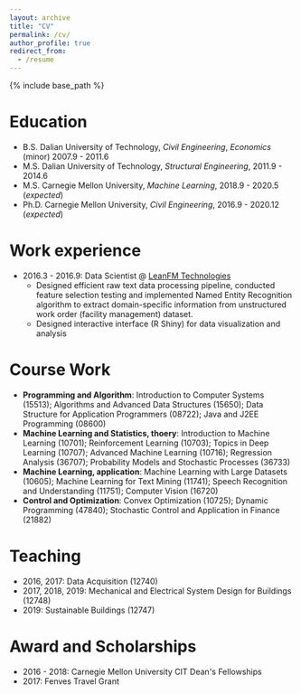 ```yaml
---
layout: archive
title: "CV"
permalink: /cv/
author_profile: true
redirect_from:
  - /resume
---
```


{% include base_path %}

Education
======
* B.S. Dalian University of Technology, *Civil Engineering*, *Economics* (minor) 2007.9 - 2011.6
* M.S. Dalian University of Technology, *Structural Engineering*, 2011.9 - 2014.6
* M.S. Carnegie Mellon University, *Machine Learning*, 2018.9 - 2020.5 (*expected*)
* Ph.D. Carnegie Mellon University, *Civil Engineering*, 2016.9 - 2020.12 (*expected*)


Work experience
======
* 2016.3 - 2016.9: Data Scientist @  [LeanFM Technologies](http://www.leanfmtech.com/)
  * Designed efficient raw text data processing pipeline, conducted feature selection testing and implemented Named Entity Recognition algorithm to extract domain-specific information from unstructured work order (facility management) dataset.
  * Designed interactive interface (R Shiny) for data visualization and analysis

  
Course Work
======
* **Programming and Algorithm**: Introduction to Computer Systems (15513); Algorithms and Advanced Data Structures (15650); Data Structure for Application Programmers (08722); Java and J2EE Programming (08600)
* **Machine Learning and Statistics, thoery**: Introduction to Machine Learning (10701); Reinforcement Learning (10703); Topics in Deep Learning (10707); Advanced Machine Learning (10716); Regression Analysis (36707); Probability Models and Stochastic Processes (36733)
* **Machine Learning, application**: Machine Learning with Large Datasets (10605); Machine Learning for Text Mining (11741); Speech Recognition and Understanding (11751); Computer Vision (16720)
* **Control and Optimization**: Convex Optimization (10725); Dynamic Programming (47840); Stochastic Control and Application in Finance (21882)
 
  
Teaching
======
* 2016, 2017: Data Acquisition (12740)
* 2017, 2018, 2019: Mechanical and Electrical System Design for Buildings (12748)
* 2019: Sustainable Buildings (12747)
  
Award and Scholarships
======
* 2016 - 2018: Carnegie Mellon University CIT Dean's Fellowships
* 2017: Fenves Travel Grant

